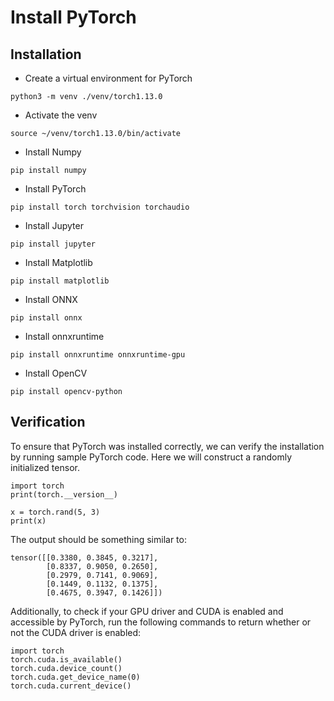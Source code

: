 ﻿# Install PyTorch

## Installation

- Create a virtual environment for PyTorch

```
python3 -m venv ./venv/torch1.13.0
```

- Activate the venv

```
source ~/venv/torch1.13.0/bin/activate
```

- Install Numpy

```
pip install numpy
```

- Install PyTorch

```
pip install torch torchvision torchaudio
```

- Install Jupyter

```
pip install jupyter
```

- Install Matplotlib

```
pip install matplotlib
```

- Install ONNX
```
pip install onnx
```

- Install onnxruntime
```
pip install onnxruntime onnxruntime-gpu
```

- Install OpenCV

```
pip install opencv-python
```

## Verification

To ensure that PyTorch was installed correctly, we can verify the installation by running sample PyTorch code. Here we will construct a randomly initialized tensor.

```
import torch
print(torch.__version__)

x = torch.rand(5, 3)
print(x)
```

The output should be something similar to:

```
tensor([[0.3380, 0.3845, 0.3217],
        [0.8337, 0.9050, 0.2650],
        [0.2979, 0.7141, 0.9069],
        [0.1449, 0.1132, 0.1375],
        [0.4675, 0.3947, 0.1426]])
```

Additionally, to check if your GPU driver and CUDA is enabled and accessible by PyTorch, run the following commands to return whether or not the CUDA driver is enabled:

```
import torch
torch.cuda.is_available()
torch.cuda.device_count()
torch.cuda.get_device_name(0)
torch.cuda.current_device()
```
